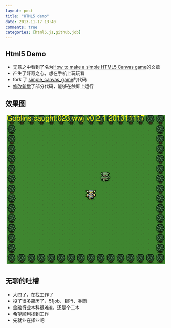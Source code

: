 ```yaml
---
layout: post
title: "HTML5 demo"
date: 2013-11-17 13:40
comments: true
categories: [html5,js,github,job]
---
```


## Html5 Demo
 * 无意之中看到了名为[How to make a simple HTML5 Canvas game][1]的文章
 * 产生了好奇之心，想在手机上玩玩看
 * fork 了 [simple_canvas_game][2]的代码
 * [修改新增][3]了部分代码，能够在触屏上运行

<!-- more -->

## 效果图

![html5_game](/images/html5_demo.png)

## 无聊的吐槽
 * 大四了，在找工作了
 * 投了很多简历了，51job、银行、券商
 * 金融行业本科很难`混`，还是个二本
 * 希望顺利找到工作
 * 先就业在择业吧

[1]:http://www.lostdecadegames.com/how-to-make-a-simple-html5-canvas-game/
[2]:https://github.com/lostdecade/simple_canvas_game
[3]:https://github.com/wuwenjie1992/simple_canvas_game/commit/222ef5c710273bf9c7a0bb695ee08c388e7427b8
 
